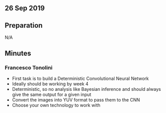 ## 26 Sep 2019

## Preparation

N/A

## Minutes

### Francesco Tonolini

* First task is to build a Deterministic Convolutional Neural Network
* Ideally should be working by week 4
* Deterministic, so no analysis like Bayesian inference and should always give the same output for a given input
* Convert the images into YUV format to pass them to the CNN
* Choose your own technology to work with
